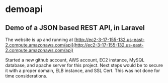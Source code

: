 # demoapi
## Demo of a JSON based REST API, in Laravel
The website is up and running at [http://ec2-3-17-155-132.us-east-2.compute.amazonaws.com/api](http://ec2-3-17-155-132.us-east-2.compute.amazonaws.com/api)

Started a new github account, AWS account, EC2 instance, MySQL database, and apache server for this project. Next steps would be to secure it with a proper domain, ELB instance, and SSL Cert. This was not done for time considerations.
